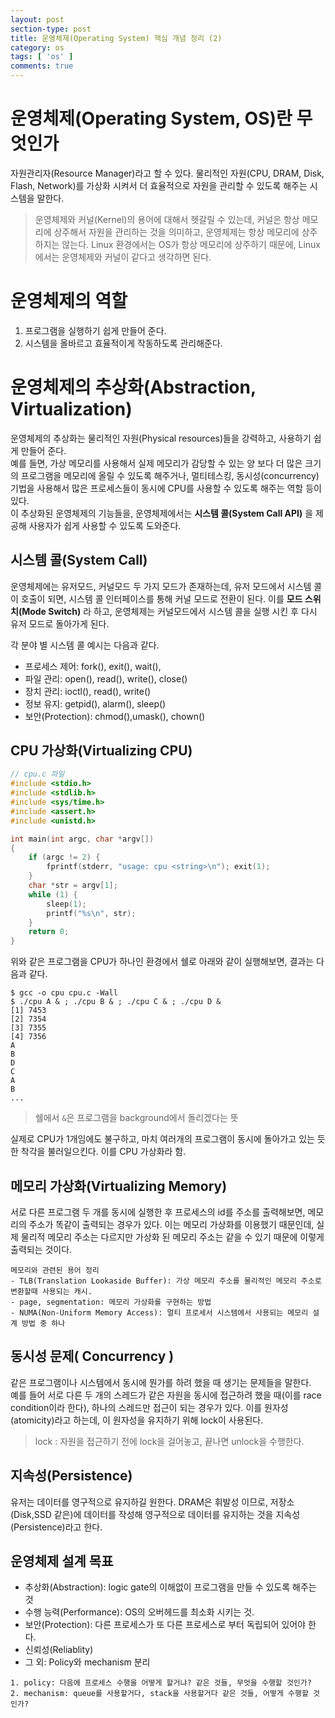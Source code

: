 ```yaml
---
layout: post
section-type: post
title: 운영체제(Operating System) 핵심 개념 정리 (2)
category: os
tags: [ 'os' ]
comments: true
---
```


# 운영체제(Operating System, OS)란 무엇인가

자원관리자(Resource Manager)라고 할 수 있다. 물리적인 자원(CPU, DRAM, Disk, Flash, Network)를 가상화 시켜서 더 효율적으로 자원을 관리할 수 있도록 해주는 시스템을 말한다.

> 운영체제와 커널(Kernel)의 용어에 대해서 헷갈릴 수 있는데, 커널은 항상 메모리에 상주해서 자원을 관리하는 것을 의미하고, 운영체제는 항상 메모리에 상주하지는 않는다. Linux 환경에서는 OS가 항상 메모리에 상주하기 때문에, Linux에서는 운영체제와 커널이 같다고 생각하면 된다.

# 운영체제의 역할

1. 프로그램을 실행하기 쉽게 만들어 준다.
2. 시스템을 올바르고 효율적이게 작동하도록 관리해준다.

# 운영체제의 추상화(Abstraction, Virtualization)

운영체제의 추상화는 물리적인 자원(Physical resources)들을 강력하고, 사용하기 쉽게 만들어 준다.  
예를 들면, 가상 메모리를 사용해서 실제 메모리가 감당할 수 있는 양 보다 더 많은 크기의 프로그램을 메모리에 올릴 수 있도록 해주거나, 멀티테스킹, 동시성(concurrency) 기법을 사용해서 많은 프로세스들이 동시에 CPU를 사용할 수 있도록 해주는 역할 등이 있다.  
이 추상화된 운영체제의 기능들을, 운영체제에서는 **시스템 콜(System Call API)** 을 제공해 사용자가 쉽게 사용할 수 있도록 도와준다.

## 시스템 콜(System Call)

운영체제에는 유저모드, 커널모드 두 가지 모드가 존재하는데, 유저 모드에서 시스템 콜이 호출이 되면, 시스템 콜 인터페이스를 통해 커널 모드로 전환이 된다. 이를 **모드 스위치(Mode Switch)** 라 하고, 운영체제는 커널모드에서 시스템 콜을 실행 시킨 후 다시 유저 모드로 돌아가게 된다.

각 분야 별 시스템 콜 예시는 다음과 같다.

- 프로세스 제어: fork(), exit(), wait(),
- 파일 관리: open(), read(), write(), close()
- 장치 관리: ioctl(), read(), write()
- 정보 유지: getpid(), alarm(), sleep()
- 보안(Protection): chmod(),umask(), chown()

## CPU 가상화(Virtualizing CPU)

``` cpp
// cpu.c 파일
#include <stdio.h>
#include <stdlib.h>
#include <sys/time.h>
#include <assert.h>
#include <unistd.h>

int main(int argc, char *argv[])
{
    if (argc != 2) {
        fprintf(stderr, "usage: cpu <string>\n"); exit(1);
    }
    char *str = argv[1];
    while (1) {
        sleep(1);
        printf("%s\n", str);
    }
    return 0;
}
```

위와 같은 프로그램을 CPU가 하나인 환경에서 쉘로 아래와 같이 실행해보면, 결과는 다음과 같다.

``` shell
$ gcc -o cpu cpu.c -Wall
$ ./cpu A & ; ./cpu B & ; ./cpu C & ; ./cpu D &
[1] 7453
[2] 7354
[3] 7355
[4] 7356
A
B
D
C
A
B
...
```

> 쉘에서 `&`은 프로그램을 background에서 돌리겠다는 뜻

실제로 CPU가 1개임에도 불구하고, 마치 여러개의 프로그램이 동시에 돌아가고 있는 듯한 착각을 불러일으킨다. 이를 CPU 가상화라 함.

## 메모리 가상화(Virtualizing Memory)

서로 다른 프로그램 두 개를 동시에 실행한 후 프로세스의 id를 주소를 출력해보면, 메모리의 주소가 똑같이 출력되는 경우가 있다. 이는 메모리 가상화를 이용했기 때문인데, 실제 물리적 메모리 주소는 다르지만 가상화 된 메모리 주소는 같을 수 있기 때문에 이렇게 출력되는 것이다.

``` text
메모리와 관련된 용어 정리  
- TLB(Translation Lookaside Buffer): 가상 메모리 주소를 물리적인 메모리 주소로 변환할때 사용되는 캐시.
- page, segmentation: 메모리 가상화를 구현하는 방법
- NUMA(Non-Uniform Memory Access): 멀티 프로세서 시스템에서 사용되는 메모리 설계 방법 중 하나
```

## 동시성 문제( Concurrency )

같은 프로그램이나 시스템에서 동시에 뭔가를 하려 했을 때 생기는 문제들을 말한다.  
예를 들어 서로 다른 두 개의 스레드가 같은 자원을 동시에 접근하려 했을 때(이를 race condition이라 한다), 하나의 스레드만 접근이 되는 경우가 있다. 이를 원자성(atomicity)라고 하는데, 이 원자성을 유지하기 위해 lock이 사용된다.

> lock : 자원을 접근하기 전에 lock을 걸어놓고, 끝나면 unlock을 수행한다.

## 지속성(Persistence)

유저는 데이터를 영구적으로 유지하길 원한다. DRAM은 휘발성 이므로, 저장소(Disk,SSD 같은)에 데이터를 작성해 영구적으로 데이터를 유지하는 것을 지속성(Persistence)라고 한다.

## 운영체제 설계 목표

- 추상화(Abstraction): logic gate의 이해없이 프로그램을 만들 수 있도록 해주는 것
- 수행 능력(Performance): OS의 오버헤드를 최소화 시키는 것.
- 보안(Protection): 다른 프로세스가 또 다른 프로세스로 부터 독립되어 있어야 한다.
- 신뢰성(Reliablity)
- 그 외: Policy와 mechanism 분리

``` text
1. policy: 다음에 프로세스 수행을 어떻게 할거냐? 같은 것들, 무엇을 수행할 것인가?
2. mechanism: queue를 사용할거다, stack을 사용할거다 같은 것들, 어떻게 수행할 것인가?
```
